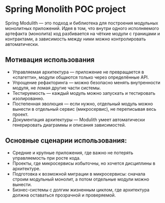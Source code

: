 # Spring Monolith POC project
Spring Modulith — это подход и библиотека для построения модульных монолитных приложений.
Идея в том, что внутри одного исполняемого артефакта (монолита) код разбивается на чёткие модули с границами и контрактами, а зависимость между ними можно контролировать автоматически.

## Мотивация использования
* Управляемая архитектура — приложение не превращается в «спагетти», модули общаются только через определённые API.
* Упрощение рефакторинга — можно безопасно менять внутренности модуля, не ломая другие части системы.
* Тестируемость — каждый модуль можно запускать и тестировать изолированно.
* Постепенная эволюция — если нужно, отдельный модуль можно вынести в отдельный сервис (микросервис), не переписывая весь проект.
* Документация архитектуры — Modulith умеет автоматически генерировать диаграммы и описания зависимостей.

## Основные сценарии использования:
* Средние и крупные приложения, где важно не потерять управляемость при росте кода.
* Проекты, где микросервисы избыточны, но хочется дисциплины в архитектуре.
* Подготовка к возможной миграции в микросервисы: сначала строим модульный монолит, а потом отдельные модули можно вынести.
* Бизнес-системы с долгим жизненным циклом, где архитектура должна оставаться прозрачной и проверяемой.